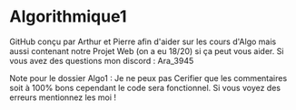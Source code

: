 # Algorithmique1

GitHub conçu par Arthur et Pierre afin d'aider sur les cours d'Algo mais aussi contenant notre Projet Web (on a eu 18/20) si ça peut vous aider.
Si vous avez des questions mon discord : Ara_3945

Note pour le dossier Algo1 : Je ne peux pas Cerifier que les commentaires soit à 100% bons cependant le code sera fonctionnel. Si vous voyez des erreurs mentionnez les moi !
